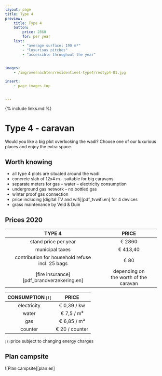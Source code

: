 ```yaml
---
layout: page
title: Type 4
preview: 
    title: Type 4
    button:
        price: 2860
        for: per year
    list:
        - "average surface: 190 m²"
        - "luxurious pitches"
        - "accessible throughout the year"
        
        
images:
    - /img/overnachten/residentieel-type4/restyp4-01.jpg

insert:
    - page-images-top
    
    
---
```


{% include links.md %}

# Type 4 - caravan

Would you like a big plot overlooking the wadi? Choose one of our luxurious places and enjoy the extra space.

## Worth knowing

- all type 4 plots are situated around the wadi
- concrete slab of 12x4 m – suitable for big caravans
- separate meters for gas – water – electricity consumption
- underground gas network – no bottled gas
- winter proof gas connection
- price including [digital TV and wifi][pdf_tvwifi.en] for 4 devices
- grass maintenance by Veld & Duin


## Prices 2020

TYPE 4                |PRICE           |
:--------------------:|:--------------:|
stand price per year  |€ 2860            
municipal taxes       |€ 413,40 
contribution for household refuse<br>incl. 25 bags<br> | € 80  
[fire insurance][pdf_brandverzekering.en]     |depending on <br>the worth of the caravan

CONSUMPTION ⑴        |PRICE          |
:--------------------:|:-------------:|
electricity           | € 0,39 / kw        
water                 | € 7,5 / m³  
gas                   | € 6,85 / m³       
counter               | € 20 / counter

⑴ price subject to changing energy charges

## Plan campsite

![Plan campsite][plan.en]
